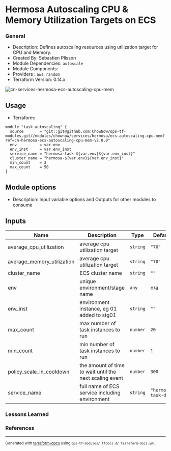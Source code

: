<!-- BEGIN_TF_DOCS -->
# Hermosa Autoscaling CPU & Memory Utilization Targets on ECS

### General

* Description: Defines autoscaling resources using utilization target for CPU and Memory.
* Created By: Sebastien Plisson
* Module Dependencies: `autoscale`
* Module Components:
* Providers : `aws`, `random`
* Terraform Version: 0.14.x

![cn-services-hermosa-ecs-autoscaling-cpu-mem](https://github.com/ChowNow/ops-tf-modules/workflows/cn-services-hermosa-ecs-autoscaling-cpu-mem/badge.svg)

## Usage

* Terraform:

```hcl
module "task_autoscaling" {
  source       = "git::git@github.com:ChowNow/ops-tf-modules.git//modules/chownow/services/hermosa/ecs-autoscaling-cpu-mem?ref=cn-hermosa-ecs-autoscaling-cpu-mem-v2.0.0"
  env          = var.env
  env_inst     = var.env_inst
  service_name = "hermosa-task-${var.env}${var.env_inst}"
  cluster_name = "hermosa-${var.env}${var.env_inst}"
  min_count    = 2
  max_count    = 50
}
```

## Module options

* Description: Input variable options and Outputs for other modules to consume

## Inputs

| Name | Description | Type | Default | Required |
|------|-------------|------|---------|:--------:|
| average\_cpu\_utilization | average cpu utilization target | `string` | `"70"` | no |
| average\_memory\_utilization | average cpu utilization target | `string` | `"70"` | no |
| cluster\_name | ECS cluster name | `string` | `""` | no |
| env | unique environment/stage name | `any` | n/a | yes |
| env\_inst | environment instance, eg 01 added to stg01 | `string` | `""` | no |
| max\_count | max number of task instances to run | `number` | `20` | no |
| min\_count | min number of task instances to run | `number` | `1` | no |
| policy\_scale\_in\_cooldown | the amount of time to wait until the next scaling event | `number` | `300` | no |
| service\_name | full name of ECS service including environment | `string` | `"hermosa-task-dev"` | no |



### Lessons Learned

### References

---

<sub>Generated with [terraform-docs](https://terraform-docs.io/) using `ops-tf-modules/.tfdocs.d/.terraform-docs.yml`<sub>
<!-- END_TF_DOCS -->
